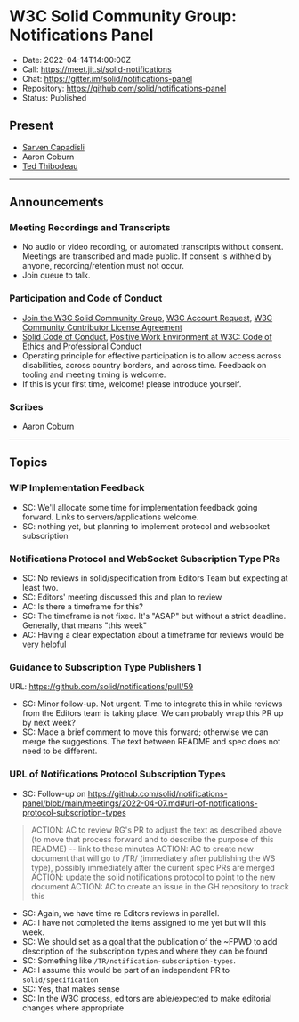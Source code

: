 # W3C Solid Community Group: Notifications Panel

* Date: 2022-04-14T14:00:00Z
* Call: https://meet.jit.si/solid-notifications
* Chat: https://gitter.im/solid/notifications-panel
* Repository: https://github.com/solid/notifications-panel
* Status: Published


## Present
* [Sarven Capadisli](https://csarven.ca/#i)
* Aaron Coburn
* [Ted Thibodeau](https://github.com/TallTed)


---

## Announcements

### Meeting Recordings and Transcripts
* No audio or video recording, or automated transcripts without consent. Meetings are transcribed and made public. If consent is withheld by anyone, recording/retention must not occur.
* Join queue to talk.


### Participation and Code of Conduct
* [Join the W3C Solid Community Group](https://www.w3.org/community/solid/join), [W3C Account Request](http://www.w3.org/accounts/request), [W3C Community Contributor License Agreement](https://www.w3.org/community/about/agreements/cla/)
* [Solid Code of Conduct](https://github.com/solid/process/blob/main/code-of-conduct.md), [Positive Work Environment at W3C: Code of Ethics and Professional Conduct](https://www.w3.org/Consortium/cepc/)
* Operating principle for effective participation is to allow access across disabilities, across country borders, and across time. Feedback on tooling and meeting timing is welcome.
* If this is your first time, welcome! please introduce yourself.


### Scribes
* Aaron Coburn


---

## Topics


### WIP Implementation Feedback
* SC: We'll allocate some time for implementation feedback going forward. Links to servers/applications welcome.
* SC: nothing yet, but planning to implement protocol and websocket subscription

### Notifications Protocol and WebSocket Subscription Type PRs
* SC: No reviews in solid/specification from Editors Team but expecting at least two.
* SC: Editors' meeting discussed this and plan to review
* AC: Is there a timeframe for this?
* SC: The timeframe is not fixed. It's "ASAP" but without a strict deadline. Generally, that means "this week"
* AC: Having a clear expectation about a timeframe for reviews would be very helpful

### Guidance to Subscription Type Publishers 1
URL: https://github.com/solid/notifications/pull/59

* SC: Minor follow-up. Not urgent. Time to integrate this in while reviews from the Editors team is taking place. We can probably wrap this PR up by next week?
* SC: Made a brief comment to move this forward; otherwise we can merge the suggestions. The text between README and spec does not need to be different. 

### URL of Notifications Protocol Subscription Types
* SC: Follow-up on https://github.com/solid/notifications-panel/blob/main/meetings/2022-04-07.md#url-of-notifications-protocol-subscription-types
>ACTION: AC to review RG's PR to adjust the text as described above (to move that process forward and to describe the purpose of this README) -- link to these minutes
>ACTION: AC to create new document that will go to /TR/ (immediately after publishing the WS type), possibly immediately after the current spec PRs are merged
>ACTION: update the solid notifications protocol to point to the new document
>ACTION: AC to create an issue in the GH repository to track this

* SC: Again, we have time re Editors reviews in parallel.
* AC: I have not completed the items assigned to me yet but will this week.
* SC: We should set as a goal that the publication of the ~FPWD to add description of the subscription types and where they can be found
* SC: Something like `/TR/notification-subscription-types`.
* AC: I assume this would be part of an independent PR to `solid/specification`
* SC: Yes, that makes sense
* SC: In the W3C process, editors are able/expected to make editorial changes where appropriate



